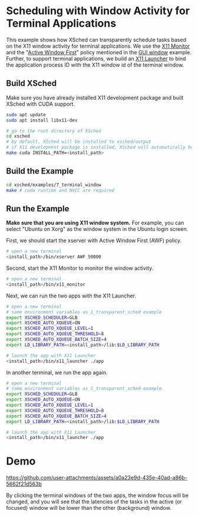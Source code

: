 # Scheduling with Window Activity for Terminal Applications

This example shows how XSched can transparently schedule tasks based on the X11 window activity for terminal applications.
We use the [X11 Monitor](../../service/tools/x11_monitor) and the "[Active Window First](../../sched/src/policy/awf.cpp)" policy mentioned in the [GUI window](../6_gui_window) example.
Further, to support terminal applications, we build an [X11 Launcher](../../service/tools/x11_launcher) to bind the application process ID with the X11 window id of the terminal window.

## Build XSched

Make sure you have already installed X11 development package and built XSched with CUDA support.

```bash
sudo apt update
sudo apt install libx11-dev

# go to the root directory of XSched
cd xsched
# by default, XSched will be installed to xsched/output
# if X11 development package is installed, XSched will automatically build the X11 Monitor and X11 Launcher
make cuda INSTALL_PATH=<install_path>
```

## Build the Example

```bash
cd xsched/examples/7_terminal_window
make # cuda runtime and NVCC are required
```

## Run the Example

**Make sure that you are using X11 window system.** For example, you can select "Ubuntu on Xorg" as the window system in the Ubuntu login screen.

First, we should start the xserver with Active Window First (AWF) policy.

```bash
# open a new terminal
<install_path>/bin/xserver AWF 50000
```

Second, start the X11 Monitor to monitor the window activity.

```bash
# open a new terminal
<install_path>/bin/x11_monitor
```

Next, we can run the two apps with the X11 Launcher.

```bash
# open a new terminal
# same environment variables as 1_transparent_sched example
export XSCHED_SCHEDULER=GLB
export XSCHED_AUTO_XQUEUE=ON
export XSCHED_AUTO_XQUEUE_LEVEL=1
export XSCHED_AUTO_XQUEUE_THRESHOLD=8
export XSCHED_AUTO_XQUEUE_BATCH_SIZE=4
export LD_LIBRARY_PATH=<install_path>/lib:$LD_LIBRARY_PATH

# launch the app with X11 Launcher
<install_path>/bin/x11_launcher ./app
```

In another terminal, we run the app again.

```bash
# open a new terminal
# same environment variables as 1_transparent_sched example
export XSCHED_SCHEDULER=GLB
export XSCHED_AUTO_XQUEUE=ON
export XSCHED_AUTO_XQUEUE_LEVEL=1
export XSCHED_AUTO_XQUEUE_THRESHOLD=8
export XSCHED_AUTO_XQUEUE_BATCH_SIZE=4
export LD_LIBRARY_PATH=<install_path>/lib:$LD_LIBRARY_PATH

# launch the app with X11 Launcher
<install_path>/bin/x11_launcher ./app
```

# Demo

https://github.com/user-attachments/assets/a0a23e9d-435e-40ad-a86b-5662f21d563b

By clicking the terminal windows of the two apps, the window focus will be changed, and you will see that the latencies of the tasks in the active (or focused) window will be lower than the other (background) window.
